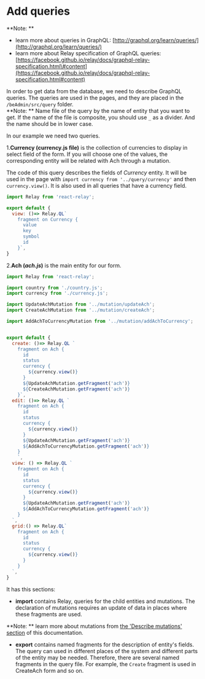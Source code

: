# Add queries

**Note: **

* learn more about queries in GraphQL: [http://graphql.org/learn/queries/](http://graphql.org/learn/queries/)
* learn more about Relay specification of GraphQL queries: 
  [https://facebook.github.io/relay/docs/graphql-relay-specification.html\#content](https://facebook.github.io/relay/docs/graphql-relay-specification.html#content)

In order to get data from the database, we need to describe GraphQL queries.  The queries are used in the pages, and they are placed in the `/beAdmin/src/query` folder.   
**Note: ** Name file of the query by the name of entity that you want to get. If the name of the file is composite, you should use `_` as a divider. And the name should be in lower case.

In our example we need two queries.

1.**Currency \(currency.js file\)** is the collection of currencies to display in select field of the form. If you will choose one of the values, the corresponding entity will be related with Ach through a mutation.

The code of this query describes the fields of _Currency_ entity. It will be used in the page with `import currency from '../query/currency'` and then `currency.view()`. It is also used in all queries that have a currency field.

```javascript
import Relay from 'react-relay';

export default {
  view: ()=> Relay.QL`
    fragment on Currency {
      value
      key
      symbol
      id
    }`,
}
```

2.**Ach \(**_**ach.js**_**\)** is the main entity for our form.

```javascript
import Relay from 'react-relay';

import country from './country.js';
import currency from './currency.js';

import UpdateAchMutation from '../mutation/updateAch';
import CreateAchMutation from '../mutation/createAch';

import AddAchToCurrencyMutation from '../mutation/addAchToCurrency';


export default {
  create: ()=> Relay.QL `
    fragment on Ach {
      id
      status
      currency {
        ${currency.view()}
      }
      ${UpdateAchMutation.getFragment('ach')}
      ${CreateAchMutation.getFragment('ach')}
    }`,
  edit: ()=> Relay.QL `
    fragment on Ach {
      id
      status
      currency {
        ${currency.view()}
      }
      ${UpdateAchMutation.getFragment('ach')}
      ${AddAchToCurrencyMutation.getFragment('ach')}
    }
    `,
  view: () => Relay.QL `
    fragment on Ach {
      id
      status
      currency {
        ${currency.view()}
      }
      ${UpdateAchMutation.getFragment('ach')}
      ${AddAchToCurrencyMutation.getFragment('ach')}
    }
  `,
  grid:() => Relay.QL`
    fragment on Ach {
      id
      status
      currency {
        ${currency.view()}
      }
    }
  `,
}
```

It has this sections:

* **import** contains Relay, queries for the child entities and mutations. The declaration of mutations requires an update of data in places where these fragments are used.

**Note: ** learn more about mutations from [the 'Describe mutations' section](/create-new-form/describe-mutations.md) of this documentation.

* **export** contains named fragments for the description of entity's fields. The query can used in different places of the system and different parts of the entity may be needed. Therefore, there are several named fragments in the query file. For example, the `Create` fragment is used in CreateAch form and so on. 



